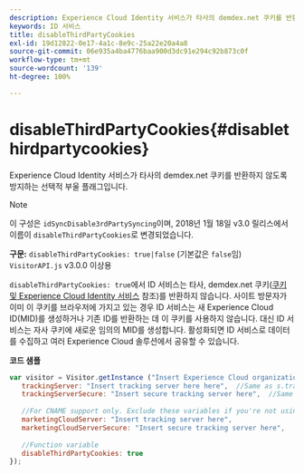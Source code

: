 ```yaml
---
description: Experience Cloud Identity 서비스가 타사의 demdex.net 쿠키를 반환하지 않도록 방지하는 선택적 부울 플래그입니다.
keywords: ID 서비스
title: disableThirdPartyCookies
exl-id: 19d12822-0e17-4a1c-8e9c-25a22e20a4a8
source-git-commit: 06e935a4ba4776baa900d3dc91e294c92b873c0f
workflow-type: tm+mt
source-wordcount: '139'
ht-degree: 100%

---
```


# disableThirdPartyCookies{#disablethirdpartycookies}

Experience Cloud Identity 서비스가 타사의 demdex.net 쿠키를 반환하지 않도록 방지하는 선택적 부울 플래그입니다.

>[!NOTE]
>
>이 구성은 `idSyncDisable3rdPartySyncing`이며, 2018년 1월 18일 v3.0 릴리스에서 이름이 `disableThirdPartyCookies`로 변경되었습니다.

**구문:** `disableThirdPartyCookies: true|false` (기본값은 `false`임) `VisitorAPI.js` v3.0.0 이상용

`disableThirdPartyCookies: true`에서 ID 서비스는 타사, demdex.net 쿠키([쿠키 및 Experience Cloud Identity 서비스](../../introduction/cookies.md) 참조)를 반환하지 않습니다. 사이트 방문자가 이미 이 쿠키를 브라우저에 가지고 있는 경우 ID 서비스는 새 Experience Cloud ID(MID)를 생성하거나 기존 ID를 반환하는 데 이 쿠키를 사용하지 않습니다. 대신 ID 서비스는 자사 쿠키에 새로운 임의의 MID를 생성합니다. 활성화되면 ID 서비스로 데이터를 수집하고 여러 Experience Cloud 솔루션에서 공유할 수 있습니다.

**코드 샘플**

```js
var visitor = Visitor.getInstance ("Insert Experience Cloud organization ID here",{ 
   trackingServer: "Insert tracking server here here",  //Same as s.trackingServer 
   trackingServerSecure: "Insert secure tracking server here",  //Same as s.trackingServerSecure 
 
   //For CNAME support only. Exclude these variables if you're not using CNAME 
   marketingCloudServer: "Insert tracking server here", 
   marketingCloudServerSecure: "Insert secure tracking server here", 
 
   //Function variable 
   disableThirdPartyCookies: true 
});
```
